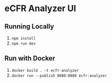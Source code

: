 # eCFR Analyzer UI

## Running Locally
1. `npm install`
2. `npm run dev`

## Run with Docker
1. `docker build . -t ecfr-analyzer`
2. `docker run --publish 8080:8080 ecfr-analyzer`
